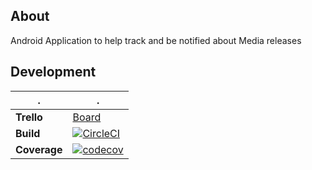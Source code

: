 ## About
Android Application to help track and be notified about Media releases

## Development

| .            | .                                                                                                                                                      |
|--------------|--------------------------------------------------------------------------------------------------------------------------------------------------------|
| **Trello**   | [Board](https://trello.com/b/0QvVmGlV/medianotifier)                                                                                                   |
| **Build**    | [![CircleCI](https://circleci.com/gh/OurFriendIrony/MediaNotifier/tree/main.svg?style=shield)](https://circleci.com/gh/OurFriendIrony/MediaNotifier) |
| **Coverage** | [![codecov](https://codecov.io/gh/OurFriendIrony/MediaNotifier/branch/main/graph/badge.svg)](https://codecov.io/gh/OurFriendIrony/MediaNotifier)     |

